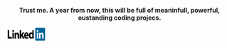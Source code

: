 <p align="center"> 
  <b> Trust me. A year from now, this will be full of meaninfull, powerful, oustanding coding projecs. </b>
</p>

<a href="https://www.linkedin.com/in/fernandochaza"><img src="imgs/LinkedIn_Logo.png" alt="LinkedIn" width="85" height="30"></a>

<!--
**fernandochaza/fernandochaza** is a ✨ _special_ ✨ repository because its `README.md` (this file) appears on your GitHub profile.

Here are some ideas to get you started:

- 🔭 I’m currently working on ...
- 🌱 I’m currently learning ...
- 👯 I’m looking to collaborate on ...
- 🤔 I’m looking for help with ...
- 💬 Ask me about ...
- 📫 How to reach me: ...
- 😄 Pronouns: ...
- ⚡ Fun fact: ...
-->

